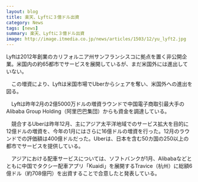 ```yaml
---
layout: blog
title: 楽天、Lyftに３億ドル出資
category: News
tags: [news]  
summary: 楽天、Lyftに３億ドル出資
image: http://image.itmedia.co.jp/news/articles/1503/12/yu_lyft2.jpg
---
```


Lyftは2012年創業のカリフォルニア州サンフランシスコに拠点を置く非公開企業。米国内の約65都市でサービスを展開しているが、まだ米国外には進出していない。

　この増資により、Lyftは米国市場でUberからシェアを奪い、米国外への進出を図る。

　Lyftは昨年2月の2億5000万ドルの増資ラウンドで中国電子商取引最大手のAlibaba Group Holding（阿里巴巴集団）からも資金を調達している。

　競合するUberは昨年12月、主にアジア太平洋地域でのサービス拡大を目的に12億ドルの増資を、今年の1月にはさらに16億ドルの増資を行った。12月のラウンドでの評価額は400億ドルだった。Uberは、日本を含む50カ国の250以上の都市でサービスを提供している。

　アジアにおける配車サービスについては、ソフトバンクが1月、Alibabaなどとともに中国でタクシー配車アプリ「Kuaidi」を展開するTravice（杭州）に総額6億ドル（約708億円）を出資することで合意したと発表している。
